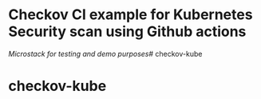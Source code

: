 # Checkov CI example for Kubernetes Security scan using Github actions

*Microstack for testing and demo purposes*# checkov-kube
# checkov-kube